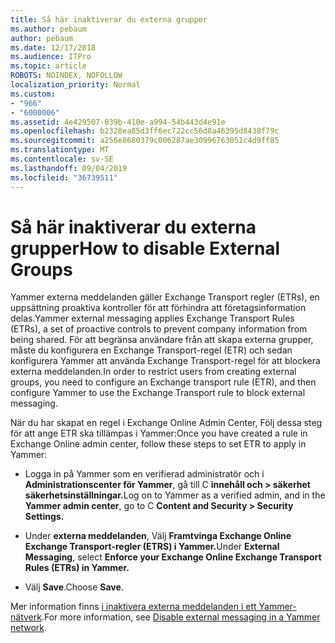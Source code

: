 ```yaml
---
title: Så här inaktiverar du externa grupper
ms.author: pebaum
author: pebaum
ms.date: 12/17/2018
ms.audience: ITPro
ms.topic: article
ROBOTS: NOINDEX, NOFOLLOW
localization_priority: Normal
ms.custom:
- "966"
- "6000006"
ms.assetid: 4e429507-039b-410e-a994-54b443d4e91e
ms.openlocfilehash: b2328ea85d3ff6ec722cc56d8a46395d8438f79c
ms.sourcegitcommit: a256e8680379c006287ae30996763051c4d9ff85
ms.translationtype: MT
ms.contentlocale: sv-SE
ms.lasthandoff: 09/04/2019
ms.locfileid: "36739511"
---
```

# <a name="how-to-disable-external-groups"></a><span data-ttu-id="aa02d-102">Så här inaktiverar du externa grupper</span><span class="sxs-lookup"><span data-stu-id="aa02d-102">How to disable External Groups</span></span>

<span data-ttu-id="aa02d-103">Yammer externa meddelanden gäller Exchange Transport regler (ETRs), en uppsättning proaktiva kontroller för att förhindra att företagsinformation delas.</span><span class="sxs-lookup"><span data-stu-id="aa02d-103">Yammer external messaging applies Exchange Transport Rules (ETRs), a set of proactive controls to prevent company information from being shared.</span></span> <span data-ttu-id="aa02d-104">För att begränsa användare från att skapa externa grupper, måste du konfigurera en Exchange Transport-regel (ETR) och sedan konfigurera Yammer att använda Exchange Transport-regel för att blockera externa meddelanden.</span><span class="sxs-lookup"><span data-stu-id="aa02d-104">In order to restrict users from creating external groups, you need to configure an Exchange transport rule (ETR), and then configure Yammer to use the Exchange Transport rule to block external messaging.</span></span>
  
<span data-ttu-id="aa02d-105">När du har skapat en regel i Exchange Online Admin Center, Följ dessa steg för att ange ETR ska tillämpas i Yammer:</span><span class="sxs-lookup"><span data-stu-id="aa02d-105">Once you have created a rule in Exchange Online admin center, follow these steps to set ETR to apply in Yammer:</span></span>
  
- <span data-ttu-id="aa02d-106">Logga in på Yammer som en verifierad administratör och i **Administrationscenter för Yammer**, gå till C **innehåll och \> säkerhet säkerhetsinställningar.**</span><span class="sxs-lookup"><span data-stu-id="aa02d-106">Log on to Yammer as a verified admin, and in the **Yammer admin center**, go to C **Content and Security \> Security Settings.**</span></span>

- <span data-ttu-id="aa02d-107">Under **externa meddelanden**, Välj **Framtvinga Exchange Online Exchange Transport-regler (ETRS) i Yammer.**</span><span class="sxs-lookup"><span data-stu-id="aa02d-107">Under **External Messaging**, select **Enforce your Exchange Online Exchange Transport Rules (ETRs) in Yammer.**</span></span>

- <span data-ttu-id="aa02d-108">Välj **Save**.</span><span class="sxs-lookup"><span data-stu-id="aa02d-108">Choose **Save**.</span></span>

<span data-ttu-id="aa02d-109">Mer information finns [i inaktivera externa meddelanden i ett Yammer-nätverk](https://docs.microsoft.com/yammer/work-with-external-users/disable-external-messaging).</span><span class="sxs-lookup"><span data-stu-id="aa02d-109">For more information, see [Disable external messaging in a Yammer network](https://docs.microsoft.com/yammer/work-with-external-users/disable-external-messaging).</span></span>
  